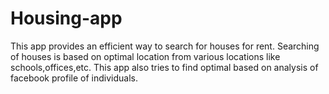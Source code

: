 # Housing-app
This app provides an efficient way to search for houses for rent. Searching of houses is based on optimal location from various locations like schools,offices,etc. This app also tries to find optimal based on analysis of facebook profile of individuals. 
